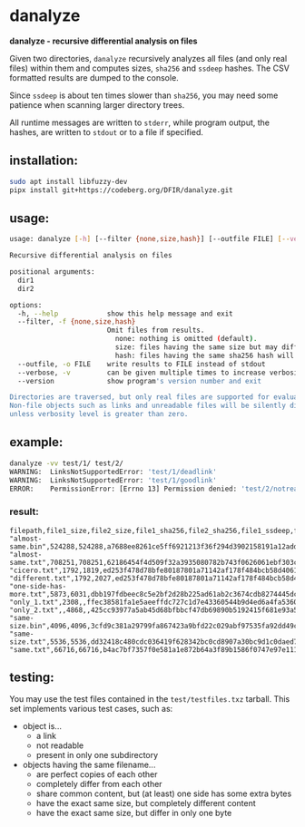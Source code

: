 # danalyze

**danalyze - recursive differential analysis on files**

Given two directories, `danalyze` recursively analyzes all files
(and only real files) within them and computes sizes, `sha256` and 
`ssdeep` hashes. The CSV formatted results are dumped to the console.

Since `ssdeep` is about ten times slower than `sha256`, you may need 
some patience when scanning larger directory trees.

All runtime messages are written to `stderr`, while program output, 
the hashes, are written to `stdout` or to a file if specified.


## installation:

```bash
sudo apt install libfuzzy-dev
pipx install git+https://codeberg.org/DFIR/danalyze.git
```


## usage:

```bash
usage: danalyze [-h] [--filter {none,size,hash}] [--outfile FILE] [--verbose] [--version] dir1 dir2

Recursive differential analysis on files

positional arguments:
  dir1
  dir2

options:
  -h, --help            show this help message and exit
  --filter, -f {none,size,hash}
                        Omit files from results. 
                          none: nothing is omitted (default). 
                          size: files having the same size but may differ in content will be omitted. 
                          hash: files having the same sha256 hash will be omitted (implies same size).
  --outfile, -o FILE    write results to FILE instead of stdout
  --verbose, -v         can be given multiple times to increase verbosity
  --version             show program's version number and exit

Directories are traversed, but only real files are supported for evaluation. 
Non-file objects such as links and unreadable files will be silently dismissed, 
unless verbosity level is greater than zero.
```


## example:

```bash
danalyze -vv test/1/ test/2/
WARNING:  LinksNotSupportedError: 'test/1/deadlink'
WARNING:  LinksNotSupportedError: 'test/1/goodlink'
ERROR:    PermissionError: [Errno 13] Permission denied: 'test/2/notreadable'
```

### result:

```csv
filepath,file1_size,file2_size,file1_sha256,file2_sha256,file1_ssdeep,file2_ssdeep,ssdeep_score
"almost-same.bin",524288,524288,a7688ee8261ce5ff6921213f36f294d3902158191a12addb2a91f89a882b1492,0183a4bf1c2bec6d138c03d608736e96d24b7459247761db571fa9126cc8a33d,12288:C6zMvd21L9aQ9WgnRQyv0B7Fx/vc2jhwuNaRV9m4+I:C6zMvA1L9aQ9WgRUB7r3pwT9mDI,12288:C6zMvd21L9aQ9WgnRQyv0R7Fx/vc2jhwuNaRV9m4+I:C6zMvA1L9aQ9WgRUR7r3pwT9mDI,99
"almost-same.txt",708251,708251,62186454f4d509f32a3935080782b743f0626061ebf303c16d174333b3c45e8f,947ca345f8be1a06061a40c5162d93e7cb6c4136a6606149a021e2f6f22c7a5d,12288:oEl5uY+AomfFIJ3LbMNKOV63gdxLh70hkAB9x+ySmZGoTsR9hgXRIp:3Fom+JbbMgQdx+f+4bs3hgXu,12288:oEl5uY+AomfFIJ3LbMNKOV63gdxLh7FhkAB9x+ySmZGoTsR9hgXRIp:3Fom+JbbMgQdxPf+4bs3hgXu,99
"cicero.txt",1792,1819,ed253f478d78bfe80187801a71142af178f484bcb58d40616582baf08ddd2c15,77bb2c0d3092238e822dc16b6a7dbe72a51d99701e5289ad71da02dc28fc76c6,24:DkxpjKhOdoqE/2JnkZWevVPjKk/dbWtq3NjJpThDe6gJWtf7VMvGbGiDOlHV2RI1:SLWqrSPtR/lrGhJAqvGbGrlHVYIm+,24:DGxpjKhOdoqE/2JnkZWevVPjNk/08WtqnNjUAHDe6gJWtf7VMvGbGiDs+lHV2zkc:ULWqrSPtG/DKThJAqvGbGIlHVakIm+,80
"different.txt",1792,2027,ed253f478d78bfe80187801a71142af178f484bcb58d40616582baf08ddd2c15,6f0cf13873ab282eaedd2d70bb705db7aab97879df9e10ae8f1afe48e4b451f6,24:DkxpjKhOdoqE/2JnkZWevVPjKk/dbWtq3NjJpThDe6gJWtf7VMvGbGiDOlHV2RI1:SLWqrSPtR/lrGhJAqvGbGrlHVYIm+,24:DEPLi28PUOO7v20dvgBX5mtHNIYJVETYHVVTUWbrnFFmVVmKLruL9lirAb2T1SSL:p0ePzUNzWY1yWbCVVmKQN0oSiuNzbSeT,0
"one-side-has-more.txt",5873,6031,dbb197fdbeec8c5e2bf2d28b225ad61ab2c3674cdb8274445dcad2e4e9dc0e05,efb45b0f0349250fce48ba170812d82aa0fa4c51facb194f01d83f13d3caf300,96:B94TCU5AhUAFvA4qCemwfLR/UYcjsFj7n5qOLFlvDsbloNJerm0jAPGtq:fK0hU0oziGLRMIj7n5qOL/D8loNJbmjE,96:B94TCU5AhUAFvA4qCemwfLR/UYcjsFj7n5qOLFlvDsbloNJOrm0jAPGtq:fK0hU0oziGLRMIj7n5qOL/D8loNJrmjE,99
"only_1.txt",2308,,ffec38581fa1e5aeeffdc727c1d7e43360544b9d4ed6a4fa5360a9606f4be164,,48:sYr8tJBA8xh5hWJmu2Cc+sj+t017jWy/LpLYs:sYr8tJBjhyj8hN,,
"only_2.txt",,4868,,425cc93977a5ab45d68bfbbcf47db69890b5192415f681e93a5672239f06830b,,96:DHmBrBkIqMmnoCUtgfd5nyliuy/yJ6YzmnS+:jYrqI4noCUtGny7y/y4Yzm1,
"same-size.bin",4096,4096,3cfd9c381a29799fa867423a9bfd22c029abf97535fa92dd49c5509bda18d95c,87e250b1d97ca3e3f00f8a1a4496e0255d518f1452895966920683be9aa9894e,96:FHJkyXLTu5vR1ztP4Yu9SuRNzVIDRSMKZQ5LhL:dJ3S5vRPAREj9Ksl,96:VUKTMCz+q5itBZ23SDvBE11H6aav26HWHQfEIj4CcI/7:9TM85c0v15S2NrpI/7,0
"same-size.txt",5536,5536,dd32418c480cdc036419f628342bc0cd8907a30bc9d1c0daed728b7bf6a66ac4,43c99e8c43dd1045044dddfeb328dafe81773041fca17af0e8e016f7350e026a,96:bT8VFcxECv6t+fqXkT/GFk0hyBFdCQuuHjn+CSOUaWW9KPETf38/mULjORHkMFDI:bT1vq+yUOzIXHqCSOIWQIf8/jLjORHkT,96:okv91wNOinQY/h0dqEbn5RfKd91Xh/H9Frk/Q4JTK7BC4sft5O9r+lOCAdoP6O/G:lwNJnQY/Wbn5lKd91xojKHot5OV+gSLy,0
"same.txt",66716,66716,b4ac7bf7357f0e581a1e872b64a3f89b1586f0747e97e1113651dd178d0f95b3,b4ac7bf7357f0e581a1e872b64a3f89b1586f0747e97e1113651dd178d0f95b3,768:NomyJOjFk+mDEEqm3fR+2f7Kz05jAKYzhwyhaVEA4xJUWuuvm8Ty/tZ3Iw8emkmm:0SF1m35++vo3uueCy/c4mjm,768:NomyJOjFk+mDEEqm3fR+2f7Kz05jAKYzhwyhaVEA4xJUWuuvm8Ty/tZ3Iw8emkmm:0SF1m35++vo3uueCy/c4mjm,100
```

## testing:

You may use the test files contained in the `test/testfiles.txz` tarball. This set implements various test cases, such as:

* object is...
  - a link
  - not readable
  - present in only one subdirectory
* objects having the same filename...
  - are perfect copies of each other
  - completely differ from each other
  - share common content, but (at least) one side has some extra bytes
  - have the exact same size, but completely different content
  - have the exact same size, but differ in only one byte
